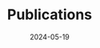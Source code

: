 ---
title: 'Publications'
date: 2024-05-19
type: landing

design:
  # Section spacing
  spacing: '5rem'

# Page sections
sections:
  - block: collection
    id: publications
    content:
      title: Publications
      filters:
        folders:
          - publication
        featured_only: false
    design:
      view: citation
---